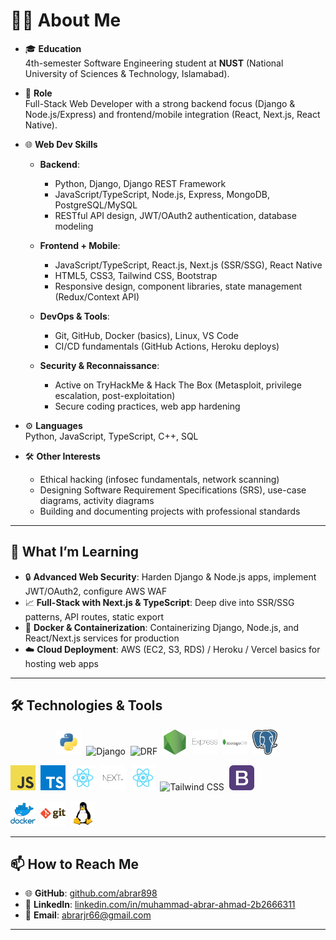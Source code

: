 <!--
  ╔════════════════════════════════════════════════════════════════╗
  ║                                                                ║
  ║    Hello there! 👋 I’m Muhammad Abrar Ahmad, a 4th-semester     ║
  ║    Software Engineering student at NUST.                       ║
  ║    I specialize in full-stack web development with Django,     ║
  ║    Node.js/Express, and React/Next.js. I love building          ║
  ║    scalable backend services and intuitive cross-platform UIs. ║
  ║                                                                ║
  ╚════════════════════════════════════════════════════════════════╝
-->

# 👨‍💻 About Me
- 🎓 **Education**  
  4th-semester Software Engineering student at **NUST** (National University of Sciences & Technology, Islamabad).

- 💼 **Role**  
  Full-Stack Web Developer with a strong backend focus (Django & Node.js/Express) and frontend/mobile integration (React, Next.js, React Native).

- 🌐 **Web Dev Skills**  
  - **Backend**:  
    - Python, Django, Django REST Framework  
    - JavaScript/TypeScript, Node.js, Express, MongoDB, PostgreSQL/MySQL  
    - RESTful API design, JWT/OAuth2 authentication, database modeling  

  - **Frontend + Mobile**:  
    - JavaScript/TypeScript, React.js, Next.js (SSR/SSG), React Native  
    - HTML5, CSS3, Tailwind CSS, Bootstrap  
    - Responsive design, component libraries, state management (Redux/Context API)  

  - **DevOps & Tools**:  
    - Git, GitHub, Docker (basics), Linux, VS Code  
    - CI/CD fundamentals (GitHub Actions, Heroku deploys)  

  - **Security & Reconnaissance**:  
    - Active on TryHackMe & Hack The Box (Metasploit, privilege escalation, post-exploitation)  
    - Secure coding practices, web app hardening  

- ⚙️ **Languages**  
  Python, JavaScript, TypeScript, C++, SQL

- 🛠️ **Other Interests**  
  - Ethical hacking (infosec fundamentals, network scanning)  
  - Designing Software Requirement Specifications (SRS), use-case diagrams, activity diagrams  
  - Building and documenting projects with professional standards  

---



## 🎯 What I’m Learning

- 🔒 **Advanced Web Security**: Harden Django & Node.js apps, implement JWT/OAuth2, configure AWS WAF  
- 📈 **Full-Stack with Next.js & TypeScript**: Deep dive into SSR/SSG patterns, API routes, static export  
- 🐳 **Docker & Containerization**: Containerizing Django, Node.js, and React/Next.js services for production  
- ☁️ **Cloud Deployment**: AWS (EC2, S3, RDS) / Heroku / Vercel basics for hosting web apps  

---

## 🛠️ Technologies & Tools

<p align="center">
  <!-- Backend / Languages -->
  <img alt="Python"         height="40" src="https://raw.githubusercontent.com/github/explore/main/topics/python/python.png" />&nbsp;
  <img alt="Django"         height="40" src="https://raw.githubusercontent.com/github/explore/main/topics/django/icon.png" />&nbsp;
  <img alt="DRF"            height="40" src="https://raw.githubusercontent.com/encode/django-rest-framework/main/docs/_static/rest-framework-logo.png" />&nbsp;
  <img alt="Node.js"        height="40" src="https://raw.githubusercontent.com/github/explore/main/topics/nodejs/nodejs.png" />&nbsp;
  <img alt="Express"        height="40" src="https://raw.githubusercontent.com/github/explore/main/topics/express/express.png" />&nbsp;
  <img alt="MongoDB"        height="40" src="https://raw.githubusercontent.com/github/explore/main/topics/mongodb/mongodb.png" />&nbsp;
  <img alt="PostgreSQL"     height="40" src="https://raw.githubusercontent.com/github/explore/main/topics/postgresql/postgresql.png" />&nbsp;

  <!-- Frontend / Styling -->
  <img alt="JavaScript"     height="40" src="https://raw.githubusercontent.com/github/explore/main/topics/javascript/javascript.png" />&nbsp;
  <img alt="TypeScript"     height="40" src="https://raw.githubusercontent.com/github/explore/main/topics/typescript/typescript.png" />&nbsp;
  <img alt="React"          height="40" src="https://raw.githubusercontent.com/github/explore/main/topics/react/react.png" />&nbsp;
  <img alt="Next.js"        height="40" src="https://raw.githubusercontent.com/github/explore/main/topics/nextjs/nextjs.png" />&nbsp;
  <img alt="React Native"   height="40" src="https://raw.githubusercontent.com/github/explore/main/topics/react-native/react-native.png" />&nbsp;
  <img alt="Tailwind CSS"   height="40" src="https://raw.githubusercontent.com/github/explore/main/topics/tailwind-css/icon.png" />&nbsp;
  <img alt="Bootstrap"      height="40" src="https://raw.githubusercontent.com/github/explore/main/topics/bootstrap/bootstrap.png" />&nbsp;

  <!-- DevOps / Misc -->
  <img alt="Docker"         height="40" src="https://raw.githubusercontent.com/github/explore/main/topics/docker/docker.png" />&nbsp;
  <img alt="Git"            height="40" src="https://raw.githubusercontent.com/github/explore/main/topics/git/git.png" />&nbsp;
  <img alt="Linux"          height="40" src="https://raw.githubusercontent.com/github/explore/main/topics/linux/linux.png" />
</p>

---

## 📫 How to Reach Me

- 🌐 **GitHub**: [github.com/abrar898](https://github.com/abrar898)  
- 💼 **LinkedIn**: [linkedin.com/in/muhammad-abrar-ahmad-2b2666311](https://www.linkedin.com/in/muhammad-abrar-ahmad-2b2666311/)
- 📧 **Email**: abrarjr66@gmail.com  

---

<!--
  ╔════════════════════════════════════════════════════════════════════════╗
  ║                                                                        ║
  ║   “Strive not to be a success, but rather be of value.” — Albert Einstein   ║
  ║                                                                        ║
  ╚════════════════════════════════════════════════════════════════════════╝
-->
